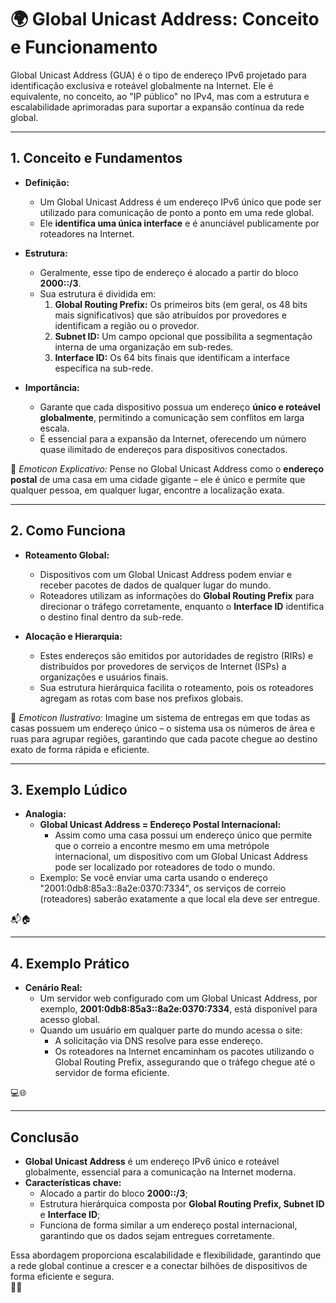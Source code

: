 # 🌍 Global Unicast Address: Conceito e Funcionamento

Global Unicast Address (GUA) é o tipo de endereço IPv6 projetado para identificação exclusiva e roteável globalmente na Internet. Ele é equivalente, no conceito, ao "IP público" no IPv4, mas com a estrutura e escalabilidade aprimoradas para suportar a expansão contínua da rede global.

---

## 1. Conceito e Fundamentos

- **Definição:**  
  - Um Global Unicast Address é um endereço IPv6 único que pode ser utilizado para comunicação de ponto a ponto em uma rede global.  
  - Ele **identifica uma única interface** e é anunciável publicamente por roteadores na Internet.

- **Estrutura:**  
  - Geralmente, esse tipo de endereço é alocado a partir do bloco **2000::/3**.  
  - Sua estrutura é dividida em:  
    1. **Global Routing Prefix:** Os primeiros bits (em geral, os 48 bits mais significativos) que são atribuídos por provedores e identificam a região ou o provedor.  
    2. **Subnet ID:** Um campo opcional que possibilita a segmentação interna de uma organização em sub-redes.  
    3. **Interface ID:** Os 64 bits finais que identificam a interface específica na sub-rede.

- **Importância:**  
  - Garante que cada dispositivo possua um endereço **único e roteável globalmente**, permitindo a comunicação sem conflitos em larga escala.
  - É essencial para a expansão da Internet, oferecendo um número quase ilimitado de endereços para dispositivos conectados.

📡 *Emoticon Explicativo:* Pense no Global Unicast Address como o **endereço postal** de uma casa em uma cidade gigante – ele é único e permite que qualquer pessoa, em qualquer lugar, encontre a localização exata.

---

## 2. Como Funciona

- **Roteamento Global:**  
  - Dispositivos com um Global Unicast Address podem enviar e receber pacotes de dados de qualquer lugar do mundo.  
  - Roteadores utilizam as informações do **Global Routing Prefix** para direcionar o tráfego corretamente, enquanto o **Interface ID** identifica o destino final dentro da sub-rede.

- **Alocação e Hierarquia:**  
  - Estes endereços são emitidos por autoridades de registro (RIRs) e distribuídos por provedores de serviços de Internet (ISPs) a organizações e usuários finais.
  - Sua estrutura hierárquica facilita o roteamento, pois os roteadores agregam as rotas com base nos prefixos globais.

🚀 *Emoticon Ilustrativo:* Imagine um sistema de entregas em que todas as casas possuem um endereço único – o sistema usa os números de área e ruas para agrupar regiões, garantindo que cada pacote chegue ao destino exato de forma rápida e eficiente.

---

## 3. Exemplo Lúdico

- **Analogia:**  
  - **Global Unicast Address = Endereço Postal Internacional:**  
    - Assim como uma casa possui um endereço único que permite que o correio a encontre mesmo em uma metrópole internacional, um dispositivo com um Global Unicast Address pode ser localizado por roteadores de todo o mundo.
  - Exemplo: Se você enviar uma carta usando o endereço "2001:0db8:85a3::8a2e:0370:7334", os serviços de correio (roteadores) saberão exatamente a que local ela deve ser entregue.

📬🏠

---

## 4. Exemplo Prático

- **Cenário Real:**  
  - Um servidor web configurado com um Global Unicast Address, por exemplo, **2001:0db8:85a3::8a2e:0370:7334**, está disponível para acesso global.
  - Quando um usuário em qualquer parte do mundo acessa o site:
    - A solicitação via DNS resolve para esse endereço.
    - Os roteadores na Internet encaminham os pacotes utilizando o Global Routing Prefix, assegurando que o tráfego chegue até o servidor de forma eficiente.
  
💻🌐

---

## Conclusão

- **Global Unicast Address** é um endereço IPv6 único e roteável globalmente, essencial para a comunicação na Internet moderna.  
- **Características chave:**  
  - Alocado a partir do bloco **2000::/3**;  
  - Estrutura hierárquica composta por **Global Routing Prefix, Subnet ID** e **Interface ID**;  
  - Funciona de forma similar a um endereço postal internacional, garantindo que os dados sejam entregues corretamente.
  
Essa abordagem proporciona escalabilidade e flexibilidade, garantindo que a rede global continue a crescer e a conectar bilhões de dispositivos de forma eficiente e segura.  
🌟📡